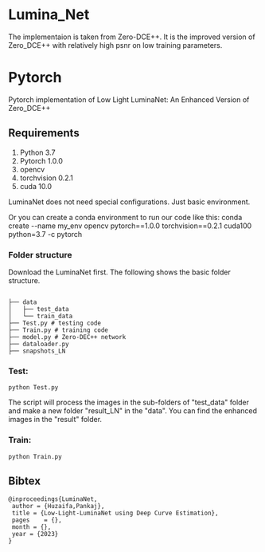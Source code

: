 #   Lumina_Net
The implementaion is taken from Zero-DCE++. It is the improved version of Zero_DCE++ with relatively high psnr on low training parameters.

# Pytorch
Pytorch implementation of Low Light LuminaNet: An Enhanced Version of Zero_DCE++

## Requirements
1. Python 3.7 
2. Pytorch 1.0.0
3. opencv
4. torchvision 0.2.1
5. cuda 10.0

LuminaNet does not need special configurations. Just basic environment. 

Or you can create a conda environment to run our code like this:
conda create --name my_env opencv pytorch==1.0.0 torchvision==0.2.1 cuda100 python=3.7 -c pytorch

### Folder structure
Download the LuminaNet first.
The following shows the basic folder structure.
```

├── data
│   ├── test_data 
│   └── train_data 
├── Test.py # testing code
├── Train.py # training code
├── model.py # Zero-DEC++ network
├── dataloader.py
├── snapshots_LN
```
### Test: 

```
python Test.py 
```
The script will process the images in the sub-folders of "test_data" folder and make a new folder "result_LN" in the "data". You can find the enhanced images in the "result" folder.

### Train:
```
python Train.py 
```
## Bibtex

```
@inproceedings{LuminaNet,
 author = {Huzaifa,Pankaj},
 title = {Low-Light-LuminaNet using Deep Curve Estimation},
 pages    = {},
 month = {},
 year = {2023}
}
```
